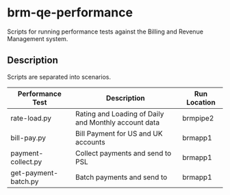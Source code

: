 # brm-qe-performance

Scripts for running performance tests against the Billing and Revenue
Management system.

## Description

Scripts are separated into scenarios.

|Performance Test   |Description    |Run Location   |
|-------------------|-------------------|-------------------|
|rate-load.py           |Rating and Loading of Daily and Monthly account data |brmpipe2|
|bill-pay.py            |Bill Payment for US and UK accounts |brmapp1|
|payment-collect.py     |Collect payments and send to PSL |brmapp1|
|get-payment-batch.py   |Batch payments and send to |brmapp1|
